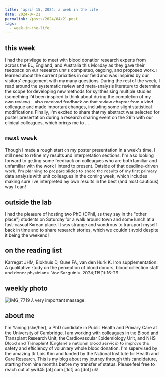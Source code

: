 ```yaml
---
title: 'april 15, 2024: a week in the life'
date: 2024-04-21
permalink: /posts/2024/04/21-post
tags:
  - week-in-the-life
---
```


this week
------
I had the privilege to meet with blood donation research experts from across the EU, England, and Australia this Monday as they gave their feedback on our research unit's completed, ongoing, and proposed work. I learned about the current priorities in our field and was inspired by our visitors' engagement with my many questions! During the rest of the week, I read around the systematic review and meta-analysis literature to determine the scope for developing new methods for synthesising multiple studies (something I'd been inspired to think about during the completion of my own review). I also received feedback on that review chapter from a kind colleague and made important changes, including some slight statistical modifications. Finally, I'm excited to share that my abstract was selected for poster presentation during a research sharing event on the 29th with our clinical colleagues, which brings me to ... 

next week
------
Though I made a rough start on my poster presentation in a week's time, I still need to refine my results and interpretation sections. I'm also looking forward to getting some feedback on colleagues who are both familiar and unfamiliar with the work I intend to present. Outside of that deadline-driven work, I'm planning to prepare slides to share the results of my first primary data analysis with unit colleagues in the coming week, which includes making sure I've interpreted my own results in the best (and most cautious) way I can!

outside the lab
------
I had the pleasure of hosting two PhD (DPhil, as they say in the "other place") students on Saturday for a walk around town and some lunch at a fast-casual Korean place. It was strange and wondrous to transport myself back in time and to share research stories, which we couldn't avoid despite it being the weekend! 

on the reading list
------
Karregat JHM, Blokhuis D, Quee FA, van den Hurk K. Iron supplementation: A qualitative study on the perception of blood donors, blood collection staff and donor physicians. Vox Sanguinis. 2024;119(1):16-26.

weekly photo
------
![IMG_7719](https://github.com/yaning-wu/yaning-wu.github.io/assets/145920710/dfe99263-2ee8-4500-9b55-069ce056f153)
A very important massage.

about me
------
I'm Yaning (she/her), a PhD candidate in Public Health and Primary Care at the University of Cambridge. I am working with colleagues in the Blood and Transplant Research Unit, the Cardiovascular Epidemiology Unit, and NHS Blood and Transplant (England's national blood service) to improve the safety and efficiency of voluntary whole blood donation. I'm supervised by the amazing Dr Lois Kim and funded by the National Institute for Health and Care Research. This is my blog about my journey through this candidature, starting from nine months before my transfer of status. Please feel free to reach out at yw645 [at] cam [dot] ac [dot] uk!
